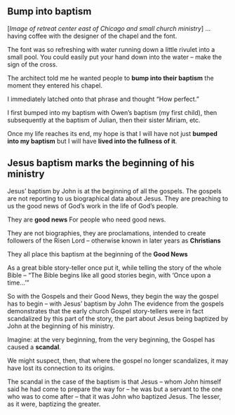 ## Bump into baptism

[_Image of retreat center east of Chicago and small church ministry_] … having coffee with the designer of the chapel and the font.

The font was so refreshing with water running down a little rivulet into a small pool. You could easily put your hand down into the water – make the sign of the cross.

The architect told me he wanted people to **bump into their baptism** the moment they entered his chapel.

I immediately latched onto that phrase and thought “How perfect.”

I first bumped into my baptism with Owen’s baptism (my first child), then subsequently at the baptism of Julian, then their sister Miriam, etc.

Once my life reaches its end, my hope is that I will have not just **bumped into my baptism** but I will have **lived into the fullness of it**.

## Jesus baptism marks the beginning of his ministry

Jesus’ baptism by John is at the beginning of all the gospels. The gospels are not reporting to us biographical data about Jesus. They are preaching to us the good news of God’s work in the life of God’s people.

They are **good news** For people who need good news.

They are not biographies, they are proclamations, intended to create followers of the Risen Lord – otherwise known in later years as **Christians**

They all place this baptism at the beginning of the **Good News**

As a great bible story-teller once put it, while telling the story of the whole Bible – “The Bible begins like all good stories begin, with ‘Once upon a time…’”

So with the Gospels and their Good News, they begin the way the gospel has to begin – with Jesus’ baptism by John The evidence from the gospels demonstrates that the early church Gospel story-tellers were in fact scandalized by this part of the story, the part about Jesus being baptized by John at the beginning of his ministry.

Imagine: at the very beginning, from the very beginning, the Gospel has caused a **scandal**.

We might suspect, then, that where the gospel no longer scandalizes, it may have lost its connection to its origins.

The scandal in the case of the baptism is that Jesus – whom John himself said he had come to prepare the way for – he was but a servant to the one who was to come after – that it was John who baptized Jesus. The lesser, as it were, baptizing the greater.